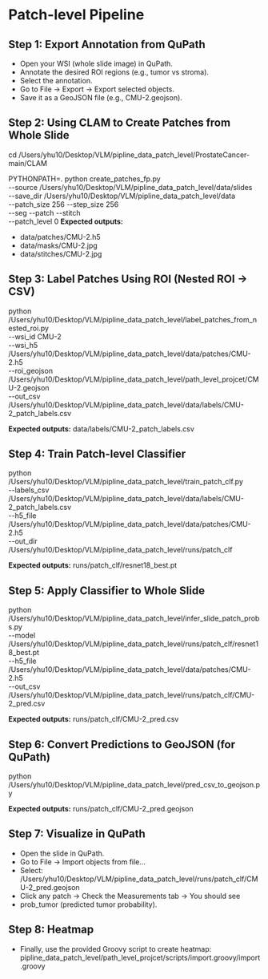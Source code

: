 # Patch-level Pipeline 

## Step 1: Export Annotation from QuPath
- Open your WSI (whole slide image) in QuPath.
- Annotate the desired ROI regions (e.g., tumor vs stroma).
- Select the annotation.
- Go to File → Export → Export selected objects.
- Save it as a GeoJSON file (e.g., CMU-2.geojson).

## Step 2: Using CLAM to Create Patches from Whole Slide

cd /Users/yhu10/Desktop/VLM/pipline_data_patch_level/ProstateCancer-main/CLAM

PYTHONPATH=. python create_patches_fp.py \
  --source /Users/yhu10/Desktop/VLM/pipline_data_patch_level/data/slides \
  --save_dir /Users/yhu10/Desktop/VLM/pipline_data_patch_level/data \
  --patch_size 256 --step_size 256 \
  --seg --patch --stitch \
  --patch_level 0
**Expected outputs:**
- data/patches/CMU-2.h5
- data/masks/CMU-2.jpg
- data/stitches/CMU-2.jpg

## Step 3: Label Patches Using ROI (Nested ROI → CSV)
python /Users/yhu10/Desktop/VLM/pipline_data_patch_level/label_patches_from_nested_roi.py \
  --wsi_id CMU-2 \
  --wsi_h5 /Users/yhu10/Desktop/VLM/pipline_data_patch_level/data/patches/CMU-2.h5 \
  --roi_geojson /Users/yhu10/Desktop/VLM/pipline_data_patch_level/path_level_projcet/CMU-2.geojson \
  --out_csv /Users/yhu10/Desktop/VLM/pipline_data_patch_level/data/labels/CMU-2_patch_labels.csv

**Expected outputs:**
data/labels/CMU-2_patch_labels.csv

## Step 4: Train Patch-level Classifier
python /Users/yhu10/Desktop/VLM/pipline_data_patch_level/train_patch_clf.py \
  --labels_csv /Users/yhu10/Desktop/VLM/pipline_data_patch_level/data/labels/CMU-2_patch_labels.csv \
  --h5_file /Users/yhu10/Desktop/VLM/pipline_data_patch_level/data/patches/CMU-2.h5 \
  --out_dir /Users/yhu10/Desktop/VLM/pipline_data_patch_level/runs/patch_clf

**Expected outputs:**
runs/patch_clf/resnet18_best.pt

## Step 5: Apply Classifier to Whole Slide
python /Users/yhu10/Desktop/VLM/pipline_data_patch_level/infer_slide_patch_probs.py \
  --model /Users/yhu10/Desktop/VLM/pipline_data_patch_level/runs/patch_clf/resnet18_best.pt \
  --h5_file /Users/yhu10/Desktop/VLM/pipline_data_patch_level/data/patches/CMU-2.h5 \
  --out_csv /Users/yhu10/Desktop/VLM/pipline_data_patch_level/runs/patch_clf/CMU-2_pred.csv

**Expected outputs:**
runs/patch_clf/CMU-2_pred.csv

## Step 6: Convert Predictions to GeoJSON (for QuPath)
python /Users/yhu10/Desktop/VLM/pipline_data_patch_level/pred_csv_to_geojson.py

**Expected outputs:**
runs/patch_clf/CMU-2_pred.geojson

## Step 7: Visualize in QuPath
- Open the slide in QuPath.
- Go to File → Import objects from file…
- Select:
/Users/yhu10/Desktop/VLM/pipline_data_patch_level/runs/patch_clf/CMU-2_pred.geojson
- Click any patch → Check the Measurements tab → You should see
- prob_tumor (predicted tumor probability).

## Step 8: Heatmap
- Finally, use the provided Groovy script to create heatmap:
pipline_data_patch_level/path_level_projcet/scripts/import.groovy/import.groovy